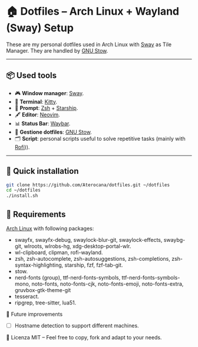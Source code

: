 # 🏠 Dotfiles – Arch Linux + Wayland (Sway) Setup

These are my personal dotfiles used in Arch Linux with [Sway](https://github.com/swaywm/sway) as Tile Manager.
They are handled by [GNU Stow](https://www.gnu.org/software/stow/).

---

## 📦 Used tools

- 🎮 **Window manager**: [Sway](https://github.com/swaywm/sway).
- 💬 **Terminal**: [Kitty](https://github.com/kovidgoyal/kitty).
- 🔧 **Prompt**: [Zsh](https://www.zsh.org/) + [Starship](https://github.com/starship/starship).
- 🖋️ **Editor**: [Neovim](https://github.com/neovim/neovim).
- 📊 **Status Bar**: [Waybar](https://github.com/Alexays/Waybar).
- 🧩 **Gestione dotfiles**: [GNU Stow](https://www.gnu.org/software/stow/).
- 🗂️ **Script**: personal scripts useful to solve repetitive tasks (mainly with [Rofi](https://github.com/in0ni/rofi-wayland))).

---

## 🚀 Quick installation

```bash
git clone https://github.com/Aterocana/dotfiles.git ~/dotfiles
cd ~/dotfiles
./install.sh
```

## 🔧 Requirements

[Arch Linux](https://archlinux.org/) with following packages:

* swayfx, swayfx-debug, swaylock-blur-git, swaylock-effects, swaybg-git, wlroots, wlrobs-hg, xdg-desktop-portal-wlr.
* wl-clipboard, clipman, rofi-wayland.
* zsh, zsh-autocomplete, zsh-autosuggestions, zsh-completions, zsh-syntax-highlighting, starship, fzf, fzf-tab-git.
* stow.
* nerd-fonts (group), ttf-nerd-fonts-symbols, ttf-nerd-fonts-symbols-mono, noto-fonts, noto-fonts-cjk, noto-fonts-emoji, noto-fonts-extra, gruvbox-gtk-theme-git
* tesseract.
* ripgrep, tree-sitter, lua51.

🧩 Future improvements

* [ ]  Hostname detection to support different machines.

📜 Licenza
MIT – Feel free to copy, fork and adapt to your needs.
